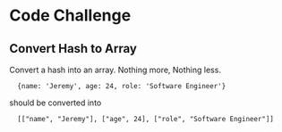 <h1>Code Challenge</h1>
<h2>Convert Hash to Array</h2>

Convert a hash into an array. Nothing more, Nothing less.
```
  {name: 'Jeremy', age: 24, role: 'Software Engineer'}
  ```
should be converted into
```
  [["name", "Jeremy"], ["age", 24], ["role", "Software Engineer"]]
```